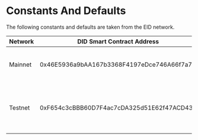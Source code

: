 # Constants And Defaults

The following constants and defaults are taken from the EID network.

| Network | DID Smart Contract Address                 | Resolver URL                                                                        |
| ------- | ------------------------------------------ | ----------------------------------------------------------------------------------- |
| Mainnet | 0x46E5936a9bAA167b3368F4197eDce746A66f7a7a | <p>https://api.elatos.io/eid<br>https://api.trinity-tech.io/eid</p>                 |
| Testnet | 0xF654c3cBBB60D7F4ac7cDA325d51E62f47ACD436 | <p>https://api-testnet.elatos.io/eid<br>https://api-testnet.trinity-tech.io/eid</p> |

